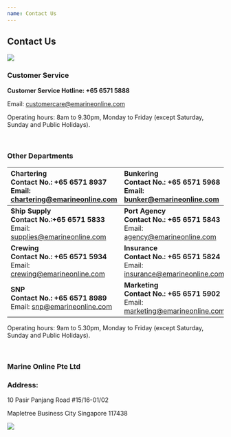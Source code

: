 ```yaml
---
name: Contact Us 
---
```


## Contact Us 

![](https://bwec-file.oss-cn-hongkong.aliyuncs.com/cms/contact.jpg)

### Customer Service

**Customer Service Hotline: +65 6571 5888**

Email: [customercare@emarineonline.com](mailto:customercare@emarineonline.com)

Operating hours: 8am to 9.30pm, Monday to Friday (except Saturday, Sunday and Public Holidays).

<br>

### Other Departments

|**Chartering<br>Contact No.: +65 6571 8937**<br>Email: [chartering@emarineonline.com](mailto:chartering@emarineonline.com)|**Bunkering<br>Contact No.: +65 6571 5968**<br>Email: [bunker@emarineonline.com](mailto:bunker@emarineonline.com)|
|:---|:---|   
|**Ship Supply<br>Contact No.:+65 6571 5833**<br>Email: [supplies@emarineonline.com](mailto:supplies@emarineonline.com)|**Port Agency<br>Contact No.: +65 6571 5843**<br>Email: [agency@emarineonline.com](mailto:agency@emarineonline.com)|
|**Crewing<br>Contact No.: +65 6571 5934**<br>Email: [crewing@emarineonline.com](mailto:crewing@emarineonline.com)|**Insurance<br>Contact No.: +65 6571 5824**<br>Email: [insurance@emarineonline.com](mailto:insurance@emarineonline.com)|
|**SNP<br>Contact No.: +65 6571 8989**<br>Email: [snp@emarineonline.com](mailto:snp@emarineonline.com)|**Marketing<br>Contact No.: +65 6571 5902**<br>Email: [marketing@emarineonline.com](mailto:marketing@emarineonline.com)|

Operating hours: 9am to 5.30pm, Monday to Friday (except Saturday, Sunday and Public Holidays).

<br>

### Marine Online Pte Ltd

### Address:

10 Pasir Panjang Road #15&#47;16-01/02

Mapletree Business City Singapore 117438

![](https://bwec-file.oss-cn-hongkong.aliyuncs.com/cms/map.png)
